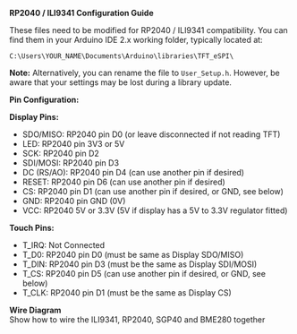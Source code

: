 **RP2040 / ILI9341 Configuration Guide**

These files need to be modified for RP2040 / ILI9341 compatibility. You can find them in your Arduino IDE 2.x working folder, typically located at:
```
C:\Users\YOUR_NAME\Documents\Arduino\libraries\TFT_eSPI\ 
```
**Note:**
Alternatively, you can rename the file to `User_Setup.h`. However, be aware that your settings may be lost during a library update.





**Pin Configuration:**

**Display Pins:**
- SDO/MISO: RP2040 pin D0 (or leave disconnected if not reading TFT)
- LED: RP2040 pin 3V3 or 5V
- SCK: RP2040 pin D2
- SDI/MOSI: RP2040 pin D3
- DC (RS/AO): RP2040 pin D4 (can use another pin if desired)
- RESET: RP2040 pin D6 (can use another pin if desired)
- CS: RP2040 pin D1 (can use another pin if desired, or GND, see below)
- GND: RP2040 pin GND (0V)
- VCC: RP2040 5V or 3.3V (5V if display has a 5V to 3.3V regulator fitted)

**Touch Pins:**
- T_IRQ: Not Connected
- T_D0: RP2040 pin D0 (must be same as Display SDO/MISO)
- T_DIN: RP2040 pin D3 (must be the same as Display SDI/MOSI)
- T_CS: RP2040 pin D5 (can use another pin if desired, or GND, see below)
- T_CLK: RP2040 pin D1 (must be the same as Display CS)

**Wire Diagram**<br>
Show how to wire the ILI9341, RP2040, SGP40 and BME280 together
